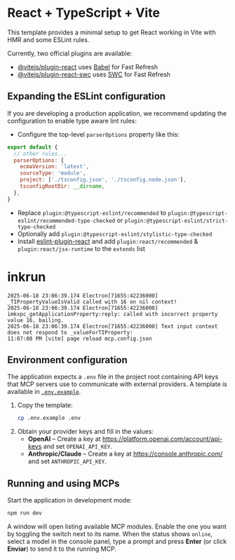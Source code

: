 # React + TypeScript + Vite

This template provides a minimal setup to get React working in Vite with HMR and some ESLint rules.

Currently, two official plugins are available:

- [@vitejs/plugin-react](https://github.com/vitejs/vite-plugin-react/blob/main/packages/plugin-react/README.md) uses [Babel](https://babeljs.io/) for Fast Refresh
- [@vitejs/plugin-react-swc](https://github.com/vitejs/vite-plugin-react-swc) uses [SWC](https://swc.rs/) for Fast Refresh

## Expanding the ESLint configuration

If you are developing a production application, we recommend updating the configuration to enable type aware lint rules:

- Configure the top-level `parserOptions` property like this:

```js
export default {
  // other rules...
  parserOptions: {
    ecmaVersion: 'latest',
    sourceType: 'module',
    project: ['./tsconfig.json', './tsconfig.node.json'],
    tsconfigRootDir: __dirname,
  },
}
```

- Replace `plugin:@typescript-eslint/recommended` to `plugin:@typescript-eslint/recommended-type-checked` or `plugin:@typescript-eslint/strict-type-checked`
- Optionally add `plugin:@typescript-eslint/stylistic-type-checked`
- Install [eslint-plugin-react](https://github.com/jsx-eslint/eslint-plugin-react) and add `plugin:react/recommended` & `plugin:react/jsx-runtime` to the `extends` list
# inkrun

``` These errors are common in MACOSX
2025-06-18 23:06:39.174 Electron[71655:42236000] _TIPropertyValueIsValid called with 16 on nil context!
2025-06-18 23:06:39.174 Electron[71655:42236000] imkxpc_getApplicationProperty:reply: called with incorrect property value 16, bailing.
2025-06-18 23:06:39.174 Electron[71655:42236000] Text input context does not respond to _valueForTIProperty:
11:07:08 PM [vite] page reload mcp.config.json
```
## Environment configuration

The application expects a `.env` file in the project root containing API keys that MCP servers use to communicate with external providers.  A template is available in [`.env.example`](./.env.example).

1. Copy the template:
   ```bash
   cp .env.example .env
   ```
2. Obtain your provider keys and fill in the values:
   - **OpenAI** – Create a key at <https://platform.openai.com/account/api-keys> and set `OPENAI_API_KEY`.
   - **Anthropic/Claude** – Create a key at <https://console.anthropic.com/> and set `ANTHROPIC_API_KEY`.

## Running and using MCPs

Start the application in development mode:
```bash
npm run dev
```
A window will open listing available MCP modules. Enable the one you want by toggling the switch next to its name. When the status shows `online`, select a model in the console panel, type a prompt and press **Enter** (or click **Enviar**) to send it to the running MCP.
